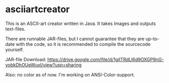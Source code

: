 # asciiartcreator
This is an ASCII-art creator written in Java.
It takes Images and outputs text-files.

There are runnable JAR-files, but I cannot guarantee that they are up-to-date with the code,
so it is recommended to compile the sourcecode yourself.

JAR-file Download: https://drive.google.com/file/d/1gjlTRdLl6d9OXGP9nG-yobkDhOUeWuxl/view?usp=sharing

Also: no color as of now.
I'm working on ANSI-Color-support.

